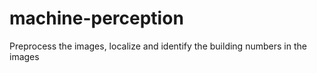 # machine-perception
Preprocess the images, localize and identify the building numbers in the images
